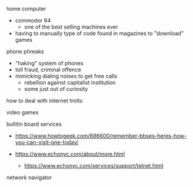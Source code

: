 
home computer 
- commodor 64 
	- one of the best selling machines ever 
- having to manually type of code found in magazines to "download" games 

phone phreaks 
- "haking" system of phones 
- toll fraud, criminal offence 
- mimicking dialing noises to get free calls 
	- rebellion against capitalist institution 
	- some just out of curiosity 


how to deal with internet trolls: 

video games 

bullitin board services
- https://www.howtogeek.com/686600/remember-bbses-heres-how-you-can-visit-one-today/ 

- https://www.echonyc.com/about/more.html 
	- https://www.echonyc.com/services/support/telnet.html 

network navigator 

